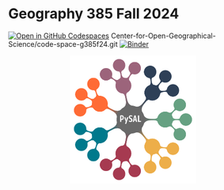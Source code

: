 # Geography 385 Fall 2024

[![Open in GitHub Codespaces](https://github.com/codespaces/badge.svg)](https://codespaces.new/Center-for-Open-Geographical-Science/code-space-g385f24)
Center-for-Open-Geographical-Science/code-space-g385f24.git
[![Binder](https://mybinder.org/badge_logo.svg)](https://mybinder.org/v2/gh/sjsrey/Center-for-Open-Geographical-Science/code-space-g385f24/main?urlpath=lab)


<p align="center">
<img height=260 src='docs/figs/pysal_logo.png' >
</p>
